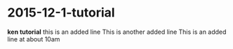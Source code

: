 # 2015-12-1-tutorial
**ken tutorial**
this is an added line
This is another added line
This is an added line at about 10am

